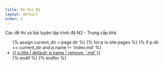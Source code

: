 ```yaml
---
title: Đề thi N2
layout: default
order: 2
---
```


Các đề thi và bài luyện tập trình độ N2 - Trung cấp khá

<ul>
{% assign current_dir = page.dir %}
{% for p in site.pages %}
  {% if p.dir == current_dir and p.name != 'index.md' %}
    <li><a href="{{ p.url }}">{{ p.title | default: p.name | remove: '.md' }}</a></li>
  {% endif %}
{% endfor %}
</ul>